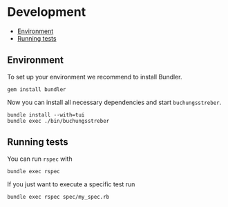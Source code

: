# Development

* [Environment](#environment)
* [Running tests](#running-tests)

## Environment

To set up your environment we recommend to install Bundler.
````
gem install bundler
````
Now you can install all necessary dependencies and start `buchungsstreber`.

````
bundle install --with=tui
bundle exec ./bin/buchungsstreber
````

## Running tests

You can run `rspec` with
````
bundle exec rspec
````
If you just want to execute a specific test run
````
bundle exec rspec spec/my_spec.rb
````
